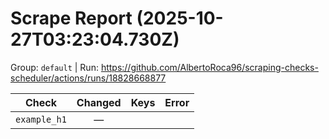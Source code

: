 # Scrape Report (2025-10-27T03:23:04.730Z)

Group: `default`  |  Run: https://github.com/AlbertoRoca96/scraping-checks-scheduler/actions/runs/18828668877

| Check | Changed | Keys | Error |
|---|:---:|:--|:--|
| `example_h1` | — |  |  |
